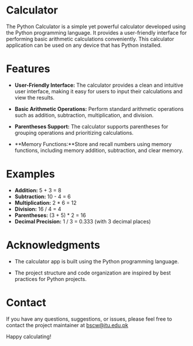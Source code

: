 # Calculator

The Python Calculator is a simple yet powerful calculator developed using the Python programming language. It provides a user-friendly interface for performing basic arithmetic calculations conveniently. This calculator application can be used on any device that has Python installed.

# Features
- **User-Friendly Interface:** The calculator provides a clean and intuitive user interface, making it easy for users to input their calculations and view the results.

- **Basic Arithmetic Operations:** Perform standard arithmetic operations such as addition, subtraction, multiplication, and division.

- **Parentheses Support:** The calculator supports parentheses for grouping operations and prioritizing calculations.

- **Memory Functions:**Store and recall numbers using memory functions, including memory addition, subtraction, and clear memory.

# Examples
- **Addition:** 5 + 3 = 8
- **Subtraction:** 10 - 4 = 6
- **Multiplication:** 2 * 6 = 12
- **Division:** 16 / 4 = 4
- **Parentheses:** (3 + 5) * 2 = 16
- **Decimal Precision:** 1 / 3 = 0.333 (with 3 decimal places)

# Acknowledgments
- The calculator app is built using the Python programming language.

- The project structure and code organization are inspired by best practices for Python projects.

# Contact
If you have any questions, suggestions, or issues, please feel free to contact the project maintainer at bscw@itu.edu.pk

Happy calculating!
